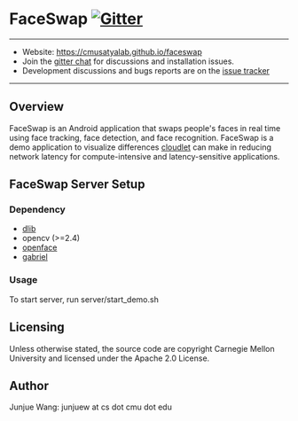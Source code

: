 # FaceSwap [![Gitter](https://badges.gitter.im/cmusatyalab/faceswap.svg)](https://gitter.im/cmusatyalab/faceswap?utm_source=badge&utm_medium=badge&utm_campaign=pr-badge&utm_content=badge)

---

+ Website: https://cmusatyalab.github.io/faceswap
+ Join the
  [gitter chat](https://gitter.im/cmusatyalab/faceswap)
  for discussions and installation issues.
+ Development discussions and bugs reports are on the
  [issue tracker](https://github.com/cmusatyalab/faceswap/issues)

---

## Overview ##
FaceSwap is an Android application that swaps people's faces in real time using face tracking, face detection, and face recognition.
FaceSwap is a demo application to visualize differences [cloudlet](http://elijah.cs.cmu.edu/) can make in reducing network latency for compute-intensive and latency-sensitive applications.

## FaceSwap Server Setup ##
### Dependency ###

* [dlib](https://github.com/davisking/dlib/releases/tag/v18.18)
* opencv (>=2.4)
* [openface](https://github.com/cmusatyalab/openface/releases/tag/0.2.1)
* [gabriel](https://github.com/cmusatyalab/gabriel/releases/tag/mobisys2016submission)

### Usage ###
To start server, run server/start_demo.sh

## Licensing ##
Unless otherwise stated, the source code are copyright Carnegie Mellon University and licensed under the Apache 2.0 License.

## Author ##
Junjue Wang: junjuew at cs dot cmu dot edu
